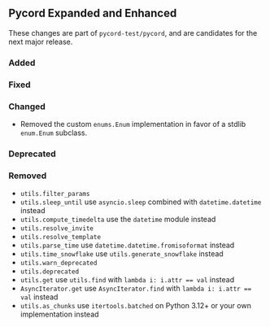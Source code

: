 ## Pycord Expanded and Enhanced

These changes are part of `pycord-test/pycord`, and are candidates for the next major
release.

### Added

### Fixed

### Changed

- Removed the custom `enums.Enum` implementation in favor of a stdlib `enum.Enum` subclass.

### Deprecated

### Removed

- `utils.filter_params`
- `utils.sleep_until` use `asyncio.sleep` combined with `datetime.datetime` instead
- `utils.compute_timedelta` use the `datetime` module instead
- `utils.resolve_invite`
- `utils.resolve_template`
- `utils.parse_time` use `datetime.datetime.fromisoformat` instead
- `utils.time_snowflake` use `utils.generate_snowflake` instead
- `utils.warn_deprecated`
- `utils.deprecated`
- `utils.get` use `utils.find` with `lambda i: i.attr == val` instead
- `AsyncIterator.get` use `AsyncIterator.find` with `lambda i: i.attr == val` instead
- `utils.as_chunks` use `itertools.batched` on Python 3.12+ or your own implementation
  instead
